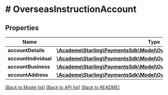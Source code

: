 # # OverseasInstructionAccount

## Properties

Name | Type | Description | Notes
------------ | ------------- | ------------- | -------------
**accountDetails** | [**\Academe\Starling\PaymentsSdk\Model\OverseasInstructionAccountDetails**](OverseasInstructionAccountDetails.md) |  | 
**accountIndividual** | [**\Academe\Starling\PaymentsSdk\Model\OverseasInstructionAccountIndividual**](OverseasInstructionAccountIndividual.md) |  | [optional] 
**accountBusiness** | [**\Academe\Starling\PaymentsSdk\Model\OverseasInstructionAccountBusiness**](OverseasInstructionAccountBusiness.md) |  | [optional] 
**accountAddress** | [**\Academe\Starling\PaymentsSdk\Model\OverseasInstructionAccountAddress**](OverseasInstructionAccountAddress.md) |  | 

[[Back to Model list]](../../README.md#documentation-for-models) [[Back to API list]](../../README.md#documentation-for-api-endpoints) [[Back to README]](../../README.md)


